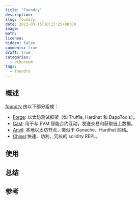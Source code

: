 ```yaml
---
title: "Foundry"
description:
slug: foundry
date: 2023-03-15T10:17:15+08:00
image:
math:
license:
hidden: false
comments: true
draft: true
categories:
  - ethereum
tags:
  - foundry
---
```


## 概述

[foundry](https://github.com/foundry-rs/foundry) 由以下部分组成：

- [Forge](https://github.com/foundry-rs/foundry/blob/master/forge): 以太坊测试框架（如 Truffle, Hardhat 和 DappTools）。
- [Cast](https://github.com/foundry-rs/foundry/blob/master/cast): 用于与 EVM 智能合约互动，发送交易和获取链上数据。
- [Anvil](https://github.com/foundry-rs/foundry/blob/master/anvil): 本地以太坊节点，类似于 Ganache、Hardhat 网络。
- [Chisel](https://github.com/foundry-rs/foundry/blob/master/chisel):快速、功利、冗长的 solidity REPL。

## 使用

## 总结

## 参考
